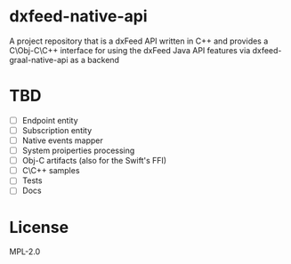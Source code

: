 # dxfeed-native-api
A project repository that is a dxFeed API written in C++ and provides a C\Obj-C\C++ interface for using the dxFeed Java API features via dxfeed-graal-native-api as a backend

# TBD
- [ ] Endpoint entity
- [ ] Subscription entity
- [ ] Native events mapper
- [ ] System proiperties processing
- [ ] Obj-C artifacts (also for the Swift's FFI)
- [ ] C\C++ samples
- [ ] Tests
- [ ] Docs

# License
MPL-2.0
